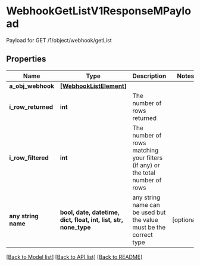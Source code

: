 # WebhookGetListV1ResponseMPayload

Payload for GET /1/object/webhook/getList

## Properties
Name | Type | Description | Notes
------------ | ------------- | ------------- | -------------
**a_obj_webhook** | [**[WebhookListElement]**](WebhookListElement.md) |  | 
**i_row_returned** | **int** | The number of rows returned | 
**i_row_filtered** | **int** | The number of rows matching your filters (if any) or the total number of rows | 
**any string name** | **bool, date, datetime, dict, float, int, list, str, none_type** | any string name can be used but the value must be the correct type | [optional]

[[Back to Model list]](../README.md#documentation-for-models) [[Back to API list]](../README.md#documentation-for-api-endpoints) [[Back to README]](../README.md)



